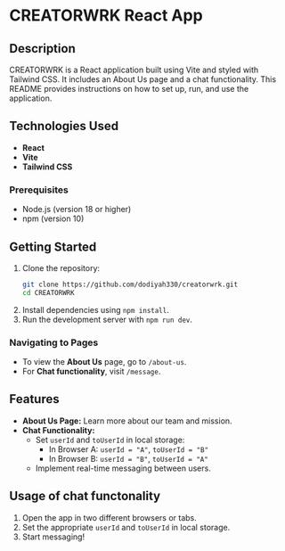 # CREATORWRK React App

## Description
CREATORWRK is a React application built using Vite and styled with Tailwind CSS. It includes an About Us page and a chat functionality. This README provides instructions on how to set up, run, and use the application.

## Technologies Used
- **React**
- **Vite**
- **Tailwind CSS**

### Prerequisites
- Node.js (version 18 or higher)
- npm (version 10)

## Getting Started
1. Clone the repository:
   ```sh
   git clone https://github.com/dodiyah330/creatorwrk.git
   cd CREATORWRK
2. Install dependencies using `npm install`.
3. Run the development server with `npm run dev`.

### Navigating to Pages

- To view the **About Us** page, go to `/about-us`.
- For **Chat functionality**, visit `/message`.

## Features

- **About Us Page:** Learn more about our team and mission.
- **Chat Functionality:**
  - Set `userId` and `toUserId` in local storage:
    - In Browser A: `userId = "A"`, `toUserId = "B"`
    - In Browser B: `userId = "B"`, `toUserId = "A"`
  - Implement real-time messaging between users.

## Usage of chat functonality

1. Open the app in two different browsers or tabs.
2. Set the appropriate `userId` and `toUserId` in local storage.
3. Start messaging!


